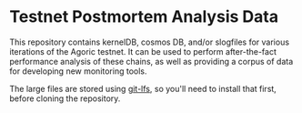 # Testnet Postmortem Analysis Data

This repository contains kernelDB, cosmos DB, and/or slogfiles for various iterations of the Agoric testnet. It can be used to perform after-the-fact performance analysis of these chains, as well as providing a corpus of data for developing new monitoring tools.

The large files are stored using [git-lfs](https://git-lfs.github.com/), so you'll need to install that first, before cloning the repository.

